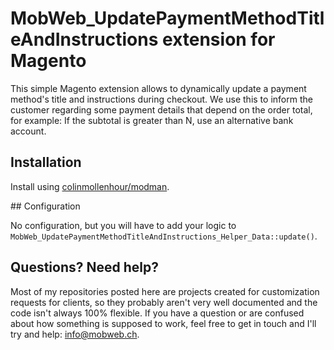 # MobWeb_UpdatePaymentMethodTitleAndInstructions extension for Magento

This simple Magento extension allows to dynamically update a payment method's title and instructions during checkout. We use this to inform the customer regarding some payment details that depend on the order total, for example: If the subtotal is greater than N, use an alternative bank account.

## Installation

Install using [colinmollenhour/modman](https://github.com/colinmollenhour/modman/).

## Configuration

No configuration, but you will have to add your logic to `MobWeb_UpdatePaymentMethodTitleAndInstructions_Helper_Data::update()`.

## Questions? Need help?

Most of my repositories posted here are projects created for customization requests for clients, so they probably aren't very well documented and the code isn't always 100% flexible. If you have a question or are confused about how something is supposed to work, feel free to get in touch and I'll try and help: [info@mobweb.ch](mailto:info@mobweb.ch).